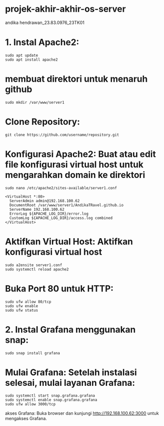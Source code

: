 # projek-akhir-akhir-os-server
andika hendrawan_23.83.0976_23TK01

# 1. Instal Apache2:
    sudo apt update
    sudo apt install apache2

# membuat direktori untuk menaruh github
    sudo mkdir /var/www/server1

# Clone Repository:
    git clone https://github.com/username/repository.git

# Konfigurasi Apache2: Buat atau edit file konfigurasi virtual host untuk mengarahkan domain ke direktori
    sudo nano /etc/apache2/sites-available/server1.conf
    
    <VirtualHost *:80>
      ServerAdmin admin@192.168.100.62
      DocumentRoot /var/www/server1/AndikaTRavel.github.io
      ServerName 192.168.100.62
      ErrorLog ${APACHE_LOG_DIR}/error.log
      CustomLog ${APACHE_LOG_DIR}/access.log combined
    </VirtualHost>

# Aktifkan Virtual Host: Aktifkan konfigurasi virtual host

    sudo a2ensite server1.conf
    sudo systemctl reload apache2
    
# Buka Port 80 untuk HTTP:

    sudo ufw allow 80/tcp
    sudo ufw enable
    sudo ufw status

# 2. Instal Grafana menggunakan snap:
    sudo snap install grafana
# Mulai Grafana: Setelah instalasi selesai, mulai layanan Grafana:
    sudo systemctl start snap.grafana.grafana
    sudo systemctl enable snap.grafana.grafana
    sudo ufw allow 3000/tcp
akses Grafana: Buka browser dan kunjungi http://192.168.100.62:3000 untuk mengakses Grafana.

